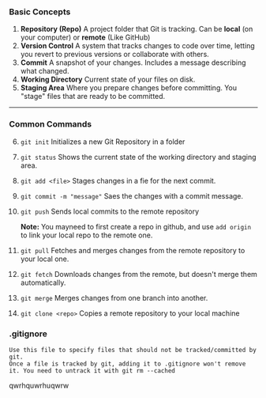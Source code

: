 ### **Basic Concepts**

1.  **Repository (Repo)**
    A project folder that Git is tracking. Can be **local** (on your computer) or **remote** (Like GitHub)
2.  **Version Control**
    A system that tracks changes to code over time, letting you revert to previous versions or collaborate with others.
3.  **Commit**
    A snapshot of your changes. Includes a message describing what changed.
4.  **Working Directory**
    Current state of your files on disk.
5.  **Staging Area**
    Where you prepare changes before committing. You "stage" files that are ready to be committed.

---

### **Common Commands**

6.  `git init`
    Initializes a new Git Repository in a folder
7.  `git status`
    Shows the current state of the working directory and staging area.
8.  `git add <file>`
    Stages changes in a fie for the next commit.
9.  `git commit -m "message"`
    Saes the changes with a commit message.
10. `git push`
    Sends local commits to the remote repository

    **Note:** You mayneed to first create a repo in github, and use `add origin` to link your local repo to the remote one.

11. `git pull`
    Fetches and merges changes from the remote repository to your local one.
12. `git fetch`
    Downloads changes from the remote, but doesn't merge them automatically.
13. `git merge`
    Merges changes from one branch into another.
14. `git clone <repo>`
    Copies a remote repository to your local machine

### **.gitignore**

    Use this file to specify files that should not be tracked/committed by git.
    Once a file is tracked by git, adding it to .gitignore won't remove it. You need to untrack it with git rm --cached

qwrhquwrhuqwrw
